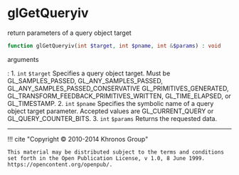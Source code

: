 # glGetQueryiv
return parameters of a query object target

```php
function glGetQueryiv(int $target, int $pname, int &$params) : void
```

arguments

:    1. `int` `$target` Specifies a query object target. Must be
    <constant>GL_SAMPLES_PASSED</constant>,
    <constant>GL_ANY_SAMPLES_PASSED</constant>,
    <constant>GL_ANY_SAMPLES_PASSED_CONSERVATIVE</constant>
    <constant>GL_PRIMITIVES_GENERATED</constant>,
    <constant>GL_TRANSFORM_FEEDBACK_PRIMITIVES_WRITTEN</constant>,
    <constant>GL_TIME_ELAPSED</constant>, or <constant>GL_TIMESTAMP</constant>.
    2. `int` `$pname` Specifies the symbolic name of a query object target
    parameter. Accepted values are <constant>GL_CURRENT_QUERY</constant> or
    <constant>GL_QUERY_COUNTER_BITS</constant>.
    3. `int` `$params` Returns the requested data.

---
     

!!! cite "Copyright © 2010-2014 Khronos Group"

    This material may be distributed subject to the terms and conditions set forth in the Open Publication License, v 1.0, 8 June 1999. https://opencontent.org/openpub/.